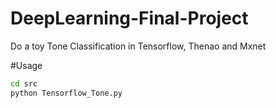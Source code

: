 # DeepLearning-Final-Project
Do a toy Tone Classification in Tensorflow, Thenao and Mxnet

#Usage

```bash
cd src
python Tensorflow_Tone.py
```
